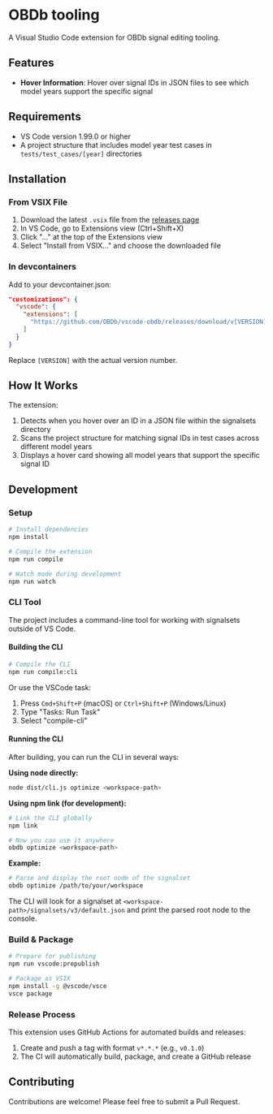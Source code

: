 # OBDb tooling

A Visual Studio Code extension for OBDb signal editing tooling.

## Features

- **Hover Information**: Hover over signal IDs in JSON files to see which model years support the specific signal

## Requirements

- VS Code version 1.99.0 or higher
- A project structure that includes model year test cases in `tests/test_cases/[year]` directories

## Installation

### From VSIX File

1. Download the latest `.vsix` file from the [releases page](https://github.com/OBDb/vscode-obdb/releases)
2. In VS Code, go to Extensions view (Ctrl+Shift+X)
3. Click "..." at the top of the Extensions view
4. Select "Install from VSIX..." and choose the downloaded file

### In devcontainers

Add to your devcontainer.json:
```json
"customizations": {
  "vscode": {
    "extensions": [
      "https://github.com/OBDb/vscode-obdb/releases/download/v[VERSION]/signalid-hover-info-[VERSION].vsix"
    ]
  }
}
```
Replace `[VERSION]` with the actual version number.

## How It Works

The extension:
1. Detects when you hover over an ID in a JSON file within the signalsets directory
2. Scans the project structure for matching signal IDs in test cases across different model years
3. Displays a hover card showing all model years that support the specific signal ID

## Development

### Setup

```bash
# Install dependencies
npm install

# Compile the extension
npm run compile

# Watch mode during development
npm run watch
```

### CLI Tool

The project includes a command-line tool for working with signalsets outside of VS Code.

#### Building the CLI

```bash
# Compile the CLI
npm run compile:cli
```

Or use the VSCode task:
1. Press `Cmd+Shift+P` (macOS) or `Ctrl+Shift+P` (Windows/Linux)
2. Type "Tasks: Run Task"
3. Select "compile-cli"

#### Running the CLI

After building, you can run the CLI in several ways:

**Using node directly:**
```bash
node dist/cli.js optimize <workspace-path>
```

**Using npm link (for development):**
```bash
# Link the CLI globally
npm link

# Now you can use it anywhere
obdb optimize <workspace-path>
```

**Example:**
```bash
# Parse and display the root node of the signalset
obdb optimize /path/to/your/workspace
```

The CLI will look for a signalset at `<workspace-path>/signalsets/v3/default.json` and print the parsed root node to the console.

### Build & Package

```bash
# Prepare for publishing
npm run vscode:prepublish

# Package as VSIX
npm install -g @vscode/vsce
vsce package
```

### Release Process

This extension uses GitHub Actions for automated builds and releases:
1. Create and push a tag with format `v*.*.*` (e.g., `v0.1.0`)
2. The CI will automatically build, package, and create a GitHub release

## Contributing

Contributions are welcome! Please feel free to submit a Pull Request.
